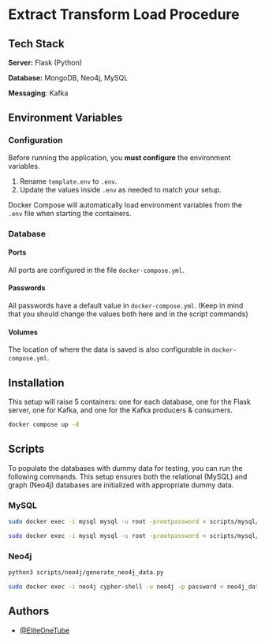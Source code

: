 # Extract Transform Load Procedure

## Tech Stack

**Server:** Flask (Python)

**Database:** MongoDB, Neo4j, MySQL

**Messaging**: Kafka

## Environment Variables

### Configuration

Before running the application, you **must configure** the environment variables.

1. Rename `template.env` to `.env`.
2. Update the values inside `.env` as needed to match your setup.

Docker Compose will automatically load environment variables from the `.env` file when starting the containers.

### Database

#### Ports

All ports are configured in the file `docker-compose.yml`.

#### Passwords

All passwords have a default value in `docker-compose.yml`. (Keep in mind that you should change the values both here and in the script commands)

#### Volumes

The location of where the data is saved is also configurable in `docker-compose.yml`.

## Installation
    
This setup will raise 5 containers: one for each database, one for the Flask server, one for Kafka, and one for the Kafka producers & consumers.

```bash
docker compose up -d
```

## Scripts

To populate the databases with dummy data for testing, you can run the following commands. This setup ensures both the relational (MySQL) and graph (Neo4j) databases are initialized with appropriate dummy data.

### MySQL
```bash
sudo docker exec -i mysql mysql -u root -prootpassword < scripts/mysql/create_database.sql
```

```bash
sudo docker exec -i mysql mysql -u root -prootpassword < scripts/mysql/clothes.sql
```

### Neo4j

```bash
python3 scripts/neo4j/generate_neo4j_data.py
```

```bash
sudo docker exec -i neo4j cypher-shell -u neo4j -p password < neo4j_data.cypher
```

## Authors

- [@EliteOneTube](https://github.com/EliteOneTube)